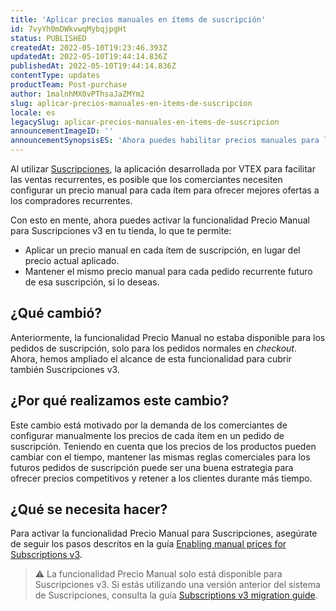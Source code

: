 ```yaml
---
title: 'Aplicar precios manuales en ítems de suscripción'
id: 7vyYh0mDWkvwqMybqjpgHt
status: PUBLISHED
createdAt: 2022-05-10T19:23:46.393Z
updatedAt: 2022-05-10T19:44:14.836Z
publishedAt: 2022-05-10T19:44:14.836Z
contentType: updates
productTeam: Post-purchase
author: 1malnhMX0vPThsaJaZMYm2
slug: aplicar-precios-manuales-en-items-de-suscripcion
locale: es
legacySlug: aplicar-precios-manuales-en-items-de-suscripcion
announcementImageID: ''
announcementSynopsisES: 'Ahora puedes habilitar precios manuales para las suscripciones en tu tienda.'
---
```


Al utilizar [Suscripciones](https://help.vtex.com/es/tutorial/como-funciona-suscripciones--frequentlyAskedQuestions_4453), la aplicación desarrollada por VTEX para facilitar las ventas recurrentes, es posible que los comerciantes necesiten configurar un precio manual para cada ítem para ofrecer mejores ofertas a los compradores recurrentes. 

Con esto en mente, ahora puedes activar la funcionalidad Precio Manual para Suscripciones v3 en tu tienda, lo que te permite:

* Aplicar un precio manual en cada ítem de suscripción, en lugar del precio actual aplicado.
* Mantener el mismo precio manual para cada pedido recurrente futuro de esa suscripción, si lo deseas.

## ¿Qué cambió?

Anteriormente, la funcionalidad Precio Manual no estaba disponible para los pedidos de suscripción, solo para los pedidos normales en _checkout_. Ahora, hemos ampliado el alcance de esta funcionalidad para cubrir también Suscripciones v3.

## ¿Por qué realizamos este cambio?

Este cambio está motivado por la demanda de los comerciantes de configurar manualmente los precios de cada ítem en un pedido de suscripción. Teniendo en cuenta que los precios de los productos pueden cambiar con el tiempo, mantener las mismas reglas comerciales para los futuros pedidos de suscripción puede ser una buena estrategia para ofrecer precios competitivos y retener a los clientes durante más tiempo.

## ¿Qué se necesita hacer?

Para activar la funcionalidad Precio Manual para Suscripciones, asegúrate de seguir los pasos descritos en la guía [Enabling manual prices for Subscriptions v3](https://developers.vtex.com/vtex-rest-api/docs/enabling-manual-prices-for-subscriptions-v3).

>⚠️ La funcionalidad Precio Manual solo está disponible para Suscripciones v3. Si estás utilizando una versión anterior del sistema de Suscripciones, consulta la guía [Subscriptions v3 migration guide](https://developers.vtex.com/vtex-rest-api/docs/subscriptions-v3-migration-guide).

